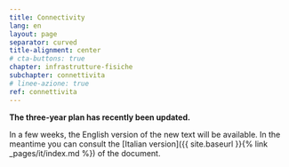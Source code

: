 ```yaml
---
title: Connectivity
lang: en
layout: page
separator: curved
title-alignment: center
# cta-buttons: true
chapter: infrastrutture-fisiche
subchapter: connettivita
# linee-azione: true
ref: connettivita
---
```

**The three-year plan has recently been updated.**

In a few weeks, the English version of the new text will be available.
In the meantime you can consult the [Italian version]({{ site.baseurl }}{% link _pages/it/index.md %}) of the document.

<!-- Public Administrations must start upgrading their connectivity in order to provide services related to both internal administrative procedures and public services to citizens and businesses. The strategy behind the realisation of the Plan in terms of connectivity is inevitably connected with the [National Ultra-Broadband Plan](http://bandaultralarga.italia.it/en).

The availability of connectivity in Public Administrations is very diverse. Typically, Public Administrations - especially at a local level - have an underdeveloped situation that does not meet the criteria defined by the Public Connectivity System. By 2017, the PAs must upgrade their connectivity, favouring - in their choice of connectivity services - those in which the transport service is based on the IPv6 protocol.

Several actions are planned for the upgrade of PA's connectivity, including drafting and adapting the guidelines for the construction of public Wi-Fi networks. -->
